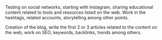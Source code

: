 Testing on social networks, starting with Instagram, sharing educational content related to tools and resources listed on the web. Work in the hashtags, related accounts, storytelling among other points.

Creation of the blog, write the first 2 or 3 articles related to the content on the web, work on SEO, keywords, backlinks, trends among others.